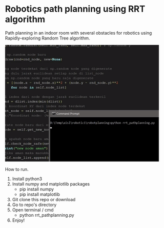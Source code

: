 # Robotics path planning using RRT algorithm
Path planning in an indoor room with several obstacles for robotics using Rapidly-exploring Random Tree algorithm.

<img src="RRT-Oskar.gif" width="600">

How to run.
1. Install python3
2. Install numpy and matplotlib packages
    - pip install numpy
    - pip install matplotlib
3. Git clone this repo or download
4. Go to repo's directory
5. Open terminal / cmd
    - python rrt_pathplanning.py
6. Enjoy!
